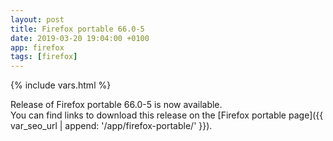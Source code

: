 ```yaml
---
layout: post
title: Firefox portable 66.0-5
date: 2019-03-20 19:04:00 +0100
app: firefox
tags: [firefox]
---
```

{% include vars.html %}

Release of Firefox portable 66.0-5 is now available.<br />
You can find links to download this release on the [Firefox portable page]({{ var_seo_url | append: '/app/firefox-portable/' }}).